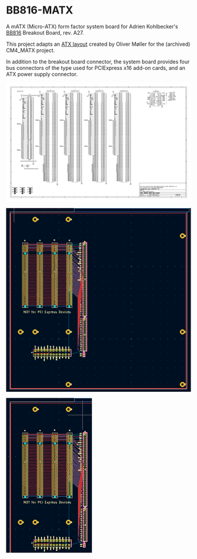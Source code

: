 # BB816-MATX

A mATX (Micro-ATX) form factor system board for Adrien Kohlbecker's [BB816](https://github.com/adrienkohlbecker/BB816) Breakout Board, rev. A27.

This project adapts an [ATX layout](https://github.com/theguydanish/CM4_MATX) created by Oliver Møller for the (archived) CM4_MATX project.

In addition to the breakout board connector, the system board provides four bus connectors of the type used for PCIExpress x16 add-on cards, and an ATX power supply connector. 

![Schematic](images/schematic.png)

![PCB](images/pcb.png)

![PCB](images/pcb_detail.png)
